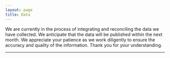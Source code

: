 ```yaml
---
layout: page
title: Data
---
```



We are currently in the process of integrating and reconciling the data we have collected. We anticipate that the data will be published within the next month. We appreciate your patience as we work diligently to ensure the accuracy and quality of the information. Thank you for your understanding.

<hr class="major" />
